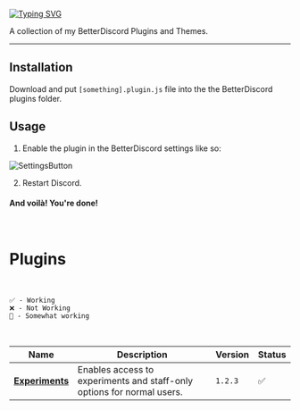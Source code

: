 [![Typing SVG](https://readme-typing-svg.demolab.com?font=Roboto+Mono&pause=2000&color=FC6A04&random=false&width=435&lines=oragne's+BetterDiscord+Stuff)](https://git.io/typing-svg)

A collection of my BetterDiscord Plugins and Themes.

---

## Installation

Download and put `[something].plugin.js` file into the the BetterDiscord plugins folder.

## Usage

1) Enable the plugin in the BetterDiscord settings like so:

![SettingsButton](https://i.imgur.com/a3fW6u8.png)

2) Restart Discord.

#### And voilà! You're done!

</br>

# Plugins

</br>

`✅ - Working` </br>
`❌ - Not Working` </br>
`🚧 - Somewhat working` </br>

</br>

Name | Description | Version | Status
---|---|---|---
**[Experiments](https://raw.githubusercontent.com/orn8/Experiments-BetterDiscord/main/Plugins/Experiments.plugin.js)** | Enables access to experiments and staff-only options for normal users. | `1.2.3` | ✅

